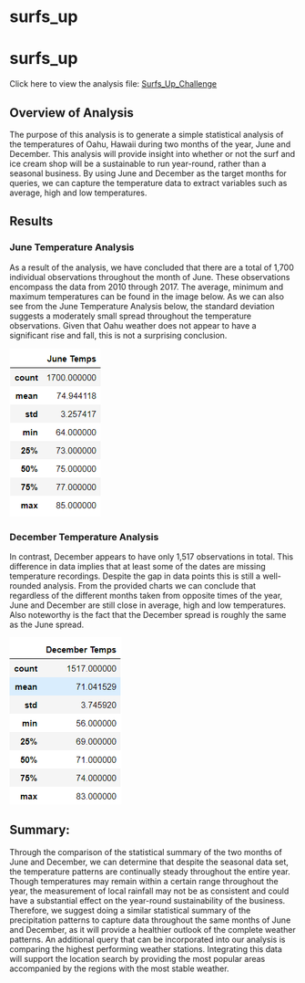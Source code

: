 # surfs_up
# surfs_up
Click here to view the analysis file: [Surfs_Up_Challenge](https://github.com/caitlinbighem/surfs_up)

## Overview of Analysis
The purpose of this analysis is to generate a simple statistical analysis of the temperatures of Oahu, Hawaii during two months of the year, June and December. This analysis will provide insight into whether or not the surf and ice cream shop will be a sustainable to run year-round, rather than a seasonal business. By using June and December as the target months for queries, we can capture the temperature data to extract variables such as average, high and low temperatures. 

## Results
### June Temperature Analysis
As a result of the analysis, we have concluded that there are a total of 1,700 individual observations throughout the month of June. These observations encompass the data from 2010 through 2017. The average, minimum and maximum temperatures can be found in the image below. As we can also see from the June Temperature Analysis below, the standard deviation suggests a moderately small spread throughout the temperature observations. Given that Oahu weather does not appear to have a significant rise and fall, this is not a surprising conclusion. 

![June Temperature Statistics]( https://github.com/caitlinbighem/surfs_up/blob/main/Resources/June%20Temp%20Summary%20Stats.PNG)

### December Temperature Analysis
In contrast, December appears to have only 1,517 observations in total. This difference in data implies that at least some of the dates are missing temperature recordings. Despite the gap in data points this is still a well-rounded analysis. From the provided charts we can conclude that regardless of the different months taken from opposite times of the year, June and December are still close in average, high and low temperatures. Also noteworthy is the fact that the December spread is roughly the same as the June spread.

![December Temperature Statistics]( https://github.com/caitlinbighem/surfs_up/blob/main/Resources/December%20Temp%20Summary%20Stats.PNG)

## Summary:
Through the comparison of the statistical summary of the two months of June and December, we can determine that despite the seasonal data set, the temperature patterns are continually steady throughout the entire year. Though temperatures may remain within a certain range throughout the year, the measurement of local rainfall may not be as consistent and could have a substantial effect on the year-round sustainability of the business. Therefore, we suggest doing a similar statistical summary of the precipitation patterns to capture data throughout the same months of June and December, as it will provide a healthier outlook of the complete weather patterns. An additional query that can be incorporated into our analysis is comparing the highest performing weather stations. Integrating this data will support the location search by providing the most popular areas accompanied by the regions with the most stable weather. 

